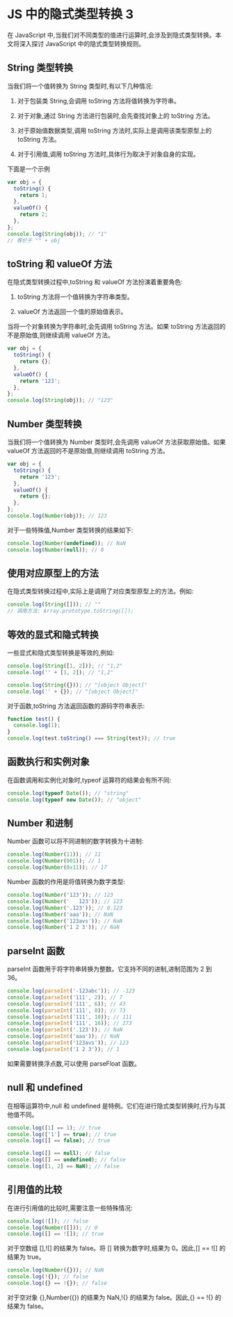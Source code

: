 # JS 中的隐式类型转换 3

在 JavaScript 中,当我们对不同类型的值进行运算时,会涉及到隐式类型转换。本文将深入探讨 JavaScript 中的隐式类型转换规则。

## String 类型转换

当我们将一个值转换为 String 类型时,有以下几种情况:

1. 对于包装类 String,会调用 toString 方法将值转换为字符串。

2. 对于对象,通过 String 方法进行包装时,会先查找对象上的 toString 方法。

3. 对于原始值数据类型,调用 toString 方法时,实际上是调用该类型原型上的 toString 方法。

4. 对于引用值,调用 toString 方法时,具体行为取决于对象自身的实现。

下面是一个示例

```javascript
var obj = {
  toString() {
    return 1;
  },
  valueOf() {
    return 2;
  },
};
console.log(String(obj)); // "1"
// 等价于 "" + obj
```

## toString 和 valueOf 方法

在隐式类型转换过程中,toString 和 valueOf 方法扮演着重要角色:

1. toString 方法将一个值转换为字符串类型。

2. valueOf 方法返回一个值的原始值表示。

当将一个对象转换为字符串时,会先调用 toString 方法。如果 toString 方法返回的不是原始值,则继续调用 valueOf 方法。

```javascript
var obj = {
  toString() {
    return {};
  },
  valueOf() {
    return '123';
  },
};
console.log(String(obj)); // "123"
```

## Number 类型转换

当我们将一个值转换为 Number 类型时,会先调用 valueOf 方法获取原始值。如果 valueOf 方法返回的不是原始值,则继续调用 toString 方法。

```javascript
var obj = {
  toString() {
    return '123';
  },
  valueOf() {
    return {};
  },
};
console.log(Number(obj)); // 123
```

对于一些特殊值,Number 类型转换的结果如下:

```javascript
console.log(Number(undefined)); // NaN
console.log(Number(null)); // 0
```

## 使用对应原型上的方法

在隐式类型转换过程中,实际上是调用了对应类型原型上的方法。例如:

```javascript
console.log(String([])); // ""
// 调用方法: Array.prototype.toString([]);
```

## 等效的显式和隐式转换

一些显式和隐式类型转换是等效的,例如:

```javascript
console.log(String([1, 2])); // "1,2"
console.log('' + [1, 2]); // "1,2"

console.log(String({})); // "[object Object]"
console.log('' + {}); // "[object Object]"
```

对于函数,toString 方法返回函数的源码字符串表示:

```javascript
function test() {
  console.log(1);
}
console.log(test.toString() === String(test)); // true
```

## 函数执行和实例对象

在函数调用和实例化对象时,typeof 运算符的结果会有所不同:

```javascript
console.log(typeof Date()); // "string"
console.log(typeof new Date()); // "object"
```

## Number 和进制

Number 函数可以将不同进制的数字转换为十进制:

```javascript
console.log(Number(11)); // 11
console.log(Number(001)); // 1
console.log(Number(0x11)); // 17
```

Number 函数的作用是将值转换为数字类型:

```javascript
console.log(Number('123')); // 123
console.log(Number('   123')); // 123
console.log(Number('.123')); // 0.123
console.log(Number('aaa')); // NaN
console.log(Number('123avs')); // NaN
console.log(Number('1 2 3')); // NaN
```

## parseInt 函数

parseInt 函数用于将字符串转换为整数。它支持不同的进制,进制范围为 2 到 36。

```javascript
console.log(parseInt('-123abc')); // -123
console.log(parseInt('111', 2)); // 7
console.log(parseInt('111', 6)); // 43
console.log(parseInt('111', 8)); // 73
console.log(parseInt('111', 10)); // 111
console.log(parseInt('111', 16)); // 273
console.log(parseInt('.123')); // NaN
console.log(parseInt('aaa')); // NaN
console.log(parseInt('123avs')); // 123
console.log(parseInt('1 2 3')); // 1
```

如果需要转换浮点数,可以使用 parseFloat 函数。

## null 和 undefined

在相等运算符中,null 和 undefined 是特例。它们在进行隐式类型转换时,行为与其他值不同。

```javascript
console.log([1] == 1); // true
console.log(['1'] == true); // true
console.log([] == false); // true

console.log([] == null); // false
console.log([] == undefined); // false
console.log([1, 2] == NaN); // false
```

## 引用值的比较

在进行引用值的比较时,需要注意一些特殊情况:

```javascript
console.log(![]); // false
console.log(Number([])); // 0
console.log([] == ![]); // true
```

对于空数组 [],![] 的结果为 false。将 [] 转换为数字时,结果为 0。因此,[] == ![] 的结果为 true。

```javascript
console.log(Number({})); // NaN
console.log(!{}); // false
console.log({} == !{}); // false
```

对于空对象 {},Number({}) 的结果为 NaN,!{} 的结果为 false。因此,{} == !{} 的结果为 false。
